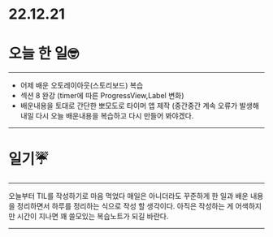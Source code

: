 # 22.12.21

# 오늘 한 일🤓

---

- 어제 배운 오토레이아웃(스토리보드) 복습
- 섹션 8 완강 (timer에 따른 ProgressView,Label 변화)
- 배운내용을 토대로 간단한 뽀모도로 타이머 앱 제작 (중간중간 계속 오류가 발생해 내일 다시 오늘 배운내용을 복습하고 다시 만들어 봐야겠다.

---

# 일기☔️

---

오늘부터 TIL를 작성하기로 마음 먹었다 매일은 아니더라도 꾸준하게 한 일과 배운 내용을 정리하면서 하루를 정리하는 식으로 작성 할 생각이다. 아직은 작성하는 게 어색하지만 시간이 지나면 꽤 쓸모있는 복습노트가 되길 바란다.

---